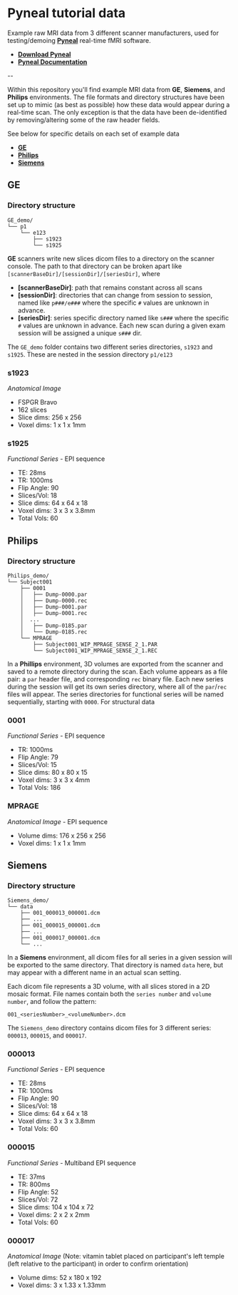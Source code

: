 # Pyneal tutorial data


Example raw MRI data from 3 different scanner manufacturers, used for testing/demoing [**Pyneal**](https://github.com/jeffmacinnes/pyneal) real-time fMRI software. 

* [**Download Pyneal**](https://github.com/jeffmacinnes/pyneal)
* [**Pyneal Documentation**](https://jeffmacinnes.github.io/pyneal-docs/)

--

Within this repository you'll find example MRI data from **GE**, **Siemens**, and **Philips**  environments. The file formats and directory structures have been set up to mimic (as best as possible) how these data would appear during a real-time scan. The only exception is that the data have been de-identified by removing/altering some of the raw header fields. 

See below for specific details on each set of example data

* [**GE**](#ge)
* [**Philips**](#philips)
* [**Siemens**](#siemens)

## GE 

### Directory structure

```
GE_demo/  
└── p1  
    └── e123  
        ├── s1923  
        └── s1925 
``` 

**GE** scanners write new slices dicom files to a directory on the scanner console. The path to that directory can be broken apart like `[scannerBaseDir]/[sessionDir]/[seriesDir]`, where  

* **[scannerBaseDir]**: path that remains constant across all scans
* **[sessionDir]**: directories that can change from session to session, named like `p###/e###` where the specific `#` values are unknown in advance.
* **[seriesDir]**: series specific directory named like `s###` where the specific `#` values are unknown in advance. Each new scan during a given exam session will be assigned a unique `s###` dir.

The `GE_demo` folder contains two different series directories, `s1923` and `s1925`. These are nested in the session directory `p1/e123`

### s1923
*Anatomical Image*

* FSPGR Bravo 
* 162 slices
* Slice dims: 256 x 256
* Voxel dims: 1 x 1 x 1mm

### s1925
*Functional Series* - EPI sequence

* TE: 28ms
* TR: 1000ms
* Flip Angle: 90
* Slices/Vol: 18
* Slice dims: 64 x 64 x 18
* Voxel dims: 3 x 3 x 3.8mm
* Total Vols: 60


## Philips

### Directory structure
```
Philips_demo/
└── Subject001
    ├── 0001
    │   ├── Dump-0000.par
    │   ├── Dump-0000.rec
    │   ├── Dump-0001.par
    │   ├── Dump-0001.rec
    │  ...
    │   ├── Dump-0185.par
    │   └── Dump-0185.rec
    └── MPRAGE
        ├── Subject001_WIP_MPRAGE_SENSE_2_1.PAR
        └── Subject001_WIP_MPRAGE_SENSE_2_1.REC
```

In a **Phillips** environment,  3D volumes are exported from the scanner and saved to a remote directory during the scan. Each volume appears as a file pair: a `par` header file, and corresponding `rec` binary file. Each new series during the session will get its own series directory, where all of the `par`/`rec` files will appear. The series directories for functional series will be named sequentially, starting with `0000`. For structural data 


### 0001

*Functional Series* - EPI sequence

* TR: 1000ms
* Flip Angle: 79
* Slices/Vol: 15
* Slice dims: 80 x 80 x 15
* Voxel dims: 3 x 3 x 4mm
* Total Vols: 186

### MPRAGE
*Anatomical Image* - EPI sequence

* Volume dims: 176 x 256 x 256
* Voxel dims: 1 x 1 x 1mm

## Siemens

### Directory structure

```
Siemens_demo/  
└── data  
    ├── 001_000013_000001.dcm  
    ├── ...
    ├── 001_000015_000001.dcm
    ├── ...
    ├── 001_000017_000001.dcm  
    └── ...
```

In a **Siemens** environment, all dicom files for all series in a given session will be exported to the same directory. That directory is named `data` here, but may appear with a different name in an actual scan setting. 

Each dicom file represents a 3D volume, with all slices stored in a 2D mosaic format. File names contain both the `series number` and `volume number`, and follow the pattern:

`001_<seriesNumber>_<volumeNumber>.dcm`

The `Siemens_demo` directory contains dicom files for 3 different series: `000013`, `000015`, and `000017`.

### 000013

*Functional Series* - EPI sequence

* TE: 28ms
* TR: 1000ms
* Flip Angle: 90
* Slices/Vol: 18
* Slice dims: 64 x 64 x 18
* Voxel dims: 3 x 3 x 3.8mm
* Total Vols: 60


### 000015

*Functional Series* - Multiband EPI sequence

* TE: 37ms
* TR: 800ms
* Flip Angle: 52
* Slices/Vol: 72
* Slice dims: 104 x 104 x 72
* Voxel dims: 2 x 2 x 2mm
* Total Vols: 60


### 000017
*Anatomical Image* (Note: vitamin tablet placed on participant's left temple (left relative to the participant) in order to confirm orientation)

* Volume dims: 52 x 180 x 192
* Voxel dims: 3 x 1.33 x 1.33mm